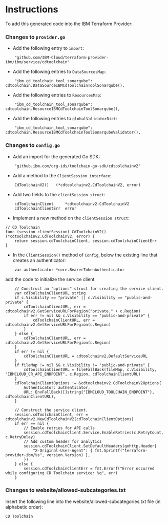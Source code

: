 # Instructions

To add this generated code into the IBM Terraform Provider:

### Changes to `provider.go`

- Add the following entry to `import`:
```
	"github.com/IBM-Cloud/terraform-provider-ibm/ibm/service/cdtoolchain"
```

- Add the following entries to `DataSourcesMap`:
```
    "ibm_cd_toolchain_tool_sonarqube": cdtoolchain.DataSourceIBMCdToolchainToolSonarqube(),
```

- Add the following entries to `ResourcesMap`:
```
    "ibm_cd_toolchain_tool_sonarqube": cdtoolchain.ResourceIBMCdToolchainToolSonarqube(),
```

- Add the following entries to `globalValidatorDict`:
``` 
    "ibm_cd_toolchain_tool_sonarqube": cdtoolchain.ResourceIBMCdToolchainToolSonarqubeValidator(),
```

### Changes to `config.go`

- Add an import for the generated Go SDK:
```
    "github.ibm.com/org-ids/toolchain-go-sdk/cdtoolchainv2"
```

- Add a method to the `ClientSession interface`:
```
    CdToolchainV2()   (*cdtoolchainv2.CdToolchainV2, error)
```

- Add two fields to the `clientSession struct`:
```
    cdToolchainClient     *cdtoolchainv2.CdToolchainV2
    cdToolchainClientErr  error
```

- Implement a new method on the `clientSession struct`:
```
// CD Toolchain
func (session clientSession) CdToolchainV2() (*cdtoolchainv2.CdToolchainV2, error) {
    return session.cdToolchainClient, session.cdToolchainClientErr
}
```

- In the `ClientSession()` method of `Config`, below the existing line that creates an authenticator:
```
    var authenticator *core.BearerTokenAuthenticator
```
  add the code to initialize the service client
```
    // Construct an "options" struct for creating the service client.
    var cdToolchainClientURL string
    if c.Visibility == "private" || c.Visibility == "public-and-private" {
        cdToolchainClientURL, err = cdtoolchainv2.GetServiceURLForRegion("private." + c.Region)
        if err != nil && c.Visibility == "public-and-private" {
            cdToolchainClientURL, err = cdtoolchainv2.GetServiceURLForRegion(c.Region)
        }
    } else {
        cdToolchainClientURL, err = cdtoolchainv2.GetServiceURLForRegion(c.Region)
    }
    if err != nil {
        cdToolchainClientURL = cdtoolchainv2.DefaultServiceURL
    }
    if fileMap != nil && c.Visibility != "public-and-private" {
		cdToolchainClientURL = fileFallBack(fileMap, c.Visibility, "IBMCLOUD_CR_API_ENDPOINT", c.Region, cdToolchainClientURL)
	}
    cdToolchainClientOptions := &cdtoolchainv2.CdToolchainV2Options{
        Authenticator: authenticator,
        URL: EnvFallBack([]string{"IBMCLOUD_TOOLCHAIN_ENDPOINT"}, cdToolchainClientURL),
    }

    // Construct the service client.
    session.cdToolchainClient, err = cdtoolchainv2.NewCdToolchainV2(cdToolchainClientOptions)
    if err == nil {
        // Enable retries for API calls
        session.cdToolchainClient.Service.EnableRetries(c.RetryCount, c.RetryDelay)
        // Add custom header for analytics
        session.cdToolchainClient.SetDefaultHeaders(gohttp.Header{
            "X-Original-User-Agent": { fmt.Sprintf("terraform-provider-ibm/%s", version.Version) },
        })
    } else {
        session.cdToolchainClientErr = fmt.Errorf("Error occurred while configuring CD Toolchain service: %q", err)
    }
```

### Changes to website/allowed-subcategories.txt  

Insert the following line into the website/allowed-subcategories.txt file (in alphabetic order):

```
CD Toolchain
``` 
